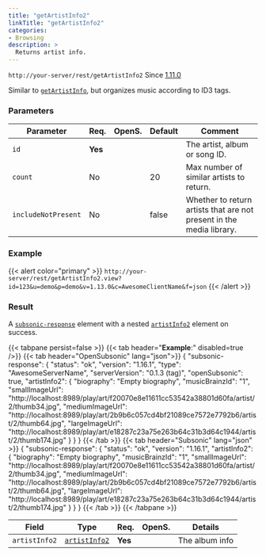 ```yaml
---
title: "getArtistInfo2"
linkTitle: "getArtistInfo2"
categories:
- Browsing
description: >
  Returns artist info.
---
```


`http://your-server/rest/getArtistInfo2` Since [1.11.0](../../subsonic-versions)

Similar to [`getArtistInfo`](../getartistinfo), but organizes music according to ID3 tags.

### Parameters

| Parameter | Req. | OpenS. | Default | Comment |
| --- | --- | --- | --- | --- |
| `id` | **Yes** |  |    | The artist, album or song ID.  |
| `count` | No  || 20  | Max number of similar artists to return. |
| `includeNotPresent` | No  | | false | Whether to return artists that are not present in the media library. |

### Example

{{< alert color="primary" >}} `http://your-server/rest/getArtistInfo2.view?id=123&u=demo&p=demo&v=1.13.0&c=AwesomeClientName&f=json` {{< /alert >}}

### Result

A [`subsonic-response`](../../responses/subsonic-response) element with a nested [`artistInfo2`](../../responses/artistinfo2) element on success.

{{< tabpane persist=false >}}
{{< tab header="**Example**:" disabled=true />}}
{{< tab header="OpenSubsonic" lang="json">}}
{
  "subsonic-response": {
    "status": "ok",
    "version": "1.16.1",
    "type": "AwesomeServerName",
    "serverVersion": "0.1.3 (tag)",
    "openSubsonic": true,
    "artistInfo2": {
      "biography": "Empty biography",
      "musicBrainzId": "1",
      "smallImageUrl": "http://localhost:8989/play/art/f20070e8e11611cc53542a38801d60fa/artist/2/thumb34.jpg",
      "mediumImageUrl": "http://localhost:8989/play/art/2b9b6c057cd4bf21089ce7572e7792b6/artist/2/thumb64.jpg",
      "largeImageUrl": "http://localhost:8989/play/art/e18287c23a75e263b64c31b3d64c1944/artist/2/thumb174.jpg"
    }
  }
}
{{< /tab >}}
{{< tab header="Subsonic" lang="json" >}}
{
  "subsonic-response": {
    "status": "ok",
    "version": "1.16.1",
    "artistInfo2": {
      "biography": "Empty biography",
      "musicBrainzId": "1",
      "smallImageUrl": "http://localhost:8989/play/art/f20070e8e11611cc53542a38801d60fa/artist/2/thumb34.jpg",
      "mediumImageUrl": "http://localhost:8989/play/art/2b9b6c057cd4bf21089ce7572e7792b6/artist/2/thumb64.jpg",
      "largeImageUrl": "http://localhost:8989/play/art/e18287c23a75e263b64c31b3d64c1944/artist/2/thumb174.jpg"
    }
  }
}
{{< /tab >}}
{{< /tabpane >}}

| Field |  Type | Req. | OpenS. | Details |
| --- | --- | --- | --- | --- |
| `artistInfo2` | [`artistInfo2`](../../responses/artistinfo2)  | **Yes** |     | The album info |
